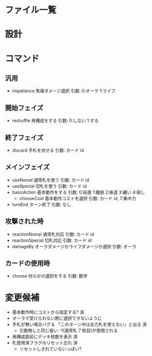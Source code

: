 # ファイル一覧

# 設計

# コマンド

## 汎用

-   impatience
    焦燥ダメージ選択
    引数: 0:オーラ 1:ライフ

## 開始フェイズ

-   reshuffle
    再構成をする
    引数: 0:しない 1:する

## 終了フェイズ

-   discard
    手札を伏せる
    引数: カード id

## メインフェイズ

-   useNomal
    通常札を使う
    引数: カード id
-   useSpecial
    切札を使う
    引数: カード id
-   basicAction
    基本動作をする
    引数: 0:前進 1:離脱 2:後退 3:纏い 4:宿し
    -   chooseCost
        基本動作コストを選択
        引数: カード id, 7:集中力
-   turnEnd
    ターン終了
    引数: なし

## 攻撃された時

-   reactionNomal
    通常札対応
    引数: カード id
-   reactionSpecial
    切札対応
    引数: カード id
-   damageBy
    オーラダメージかライフダメージか選択
    引数: オーラ

## カードの使用時

-   choose
    何らかの選択をする
    引数: 数字

# 変更候補

-   基本動作時にコストから指定する? 済
-   オーラで受けられない際に選択できないように
-   手札が無い場合バグる 「このターン中は全力札を使えない」と出る 済
    -   引数無しと同じ扱い -1(通常札 7 枚目)が使用される
-   再構成直前にデッキ枚数を表示 済
-   札使用済フラグのリセット忘れ 済
    -   リセットしきれていないっぽい?
